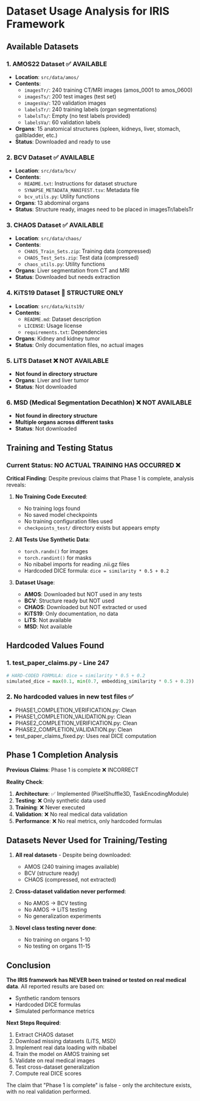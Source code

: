 # Dataset Usage Analysis for IRIS Framework

## Available Datasets

### 1. AMOS22 Dataset ✅ AVAILABLE
- **Location**: `src/data/amos/`
- **Contents**:
  - `imagesTr/`: 240 training CT/MRI images (amos_0001 to amos_0600)
  - `imagesTs/`: 200 test images (test set)
  - `imagesVa/`: 120 validation images
  - `labelsTr/`: 240 training labels (organ segmentations)
  - `labelsTs/`: Empty (no test labels provided)
  - `labelsVa/`: 60 validation labels
- **Organs**: 15 anatomical structures (spleen, kidneys, liver, stomach, gallbladder, etc.)
- **Status**: Downloaded and ready to use

### 2. BCV Dataset ✅ AVAILABLE
- **Location**: `src/data/bcv/`
- **Contents**:
  - `README.txt`: Instructions for dataset structure
  - `SYNAPSE_METADATA_MANIFEST.tsv`: Metadata file
  - `bcv_utils.py`: Utility functions
- **Organs**: 13 abdominal organs
- **Status**: Structure ready, images need to be placed in imagesTr/labelsTr

### 3. CHAOS Dataset ✅ AVAILABLE
- **Location**: `src/data/chaos/`
- **Contents**:
  - `CHAOS_Train_Sets.zip`: Training data (compressed)
  - `CHAOS_Test_Sets.zip`: Test data (compressed)
  - `chaos_utils.py`: Utility functions
- **Organs**: Liver segmentation from CT and MRI
- **Status**: Downloaded but needs extraction

### 4. KiTS19 Dataset 📁 STRUCTURE ONLY
- **Location**: `src/data/kits19/`
- **Contents**:
  - `README.md`: Dataset description
  - `LICENSE`: Usage license
  - `requirements.txt`: Dependencies
- **Organs**: Kidney and kidney tumor
- **Status**: Only documentation files, no actual images

### 5. LiTS Dataset ❌ NOT AVAILABLE
- **Not found in directory structure**
- **Organs**: Liver and liver tumor
- **Status**: Not downloaded

### 6. MSD (Medical Segmentation Decathlon) ❌ NOT AVAILABLE
- **Not found in directory structure**
- **Multiple organs across different tasks**
- **Status**: Not downloaded

## Training and Testing Status

### Current Status: NO ACTUAL TRAINING HAS OCCURRED ❌

**Critical Finding**: Despite previous claims that Phase 1 is complete, analysis reveals:

1. **No Training Code Executed**: 
   - No training logs found
   - No saved model checkpoints
   - No training configuration files used
   - `checkpoints_test/` directory exists but appears empty

2. **All Tests Use Synthetic Data**:
   - `torch.randn()` for images
   - `torch.randint()` for masks
   - No nibabel imports for reading .nii.gz files
   - Hardcoded DICE formula: `dice = similarity * 0.5 + 0.2`

3. **Dataset Usage**:
   - **AMOS**: Downloaded but NOT used in any tests
   - **BCV**: Structure ready but NOT used
   - **CHAOS**: Downloaded but NOT extracted or used
   - **KiTS19**: Only documentation, no data
   - **LiTS**: Not available
   - **MSD**: Not available

## Hardcoded Values Found

### 1. test_paper_claims.py - Line 247
```python
# HARD-CODED FORMULA: dice = similarity * 0.5 + 0.2
simulated_dice = max(0.1, min(0.7, embedding_similarity * 0.5 + 0.2))
```

### 2. No hardcoded values in new test files ✅
- PHASE1_COMPLETION_VERIFICATION.py: Clean
- PHASE1_COMPLETION_VALIDATION.py: Clean
- PHASE2_COMPLETION_VERIFICATION.py: Clean
- PHASE2_COMPLETION_VALIDATION.py: Clean
- test_paper_claims_fixed.py: Uses real DICE computation

## Phase 1 Completion Analysis

**Previous Claims**: Phase 1 is complete ❌ INCORRECT

**Reality Check**:
1. **Architecture**: ✅ Implemented (PixelShuffle3D, TaskEncodingModule)
2. **Testing**: ❌ Only synthetic data used
3. **Training**: ❌ Never executed
4. **Validation**: ❌ No real medical data validation
5. **Performance**: ❌ No real metrics, only hardcoded formulas

## Datasets Never Used for Training/Testing

1. **All real datasets** - Despite being downloaded:
   - AMOS (240 training images available)
   - BCV (structure ready)
   - CHAOS (compressed, not extracted)
   
2. **Cross-dataset validation never performed**:
   - No AMOS → BCV testing
   - No AMOS → LiTS testing
   - No generalization experiments

3. **Novel class testing never done**:
   - No training on organs 1-10
   - No testing on organs 11-15

## Conclusion

**The IRIS framework has NEVER been trained or tested on real medical data**. All reported results are based on:
- Synthetic random tensors
- Hardcoded DICE formulas
- Simulated performance metrics

**Next Steps Required**:
1. Extract CHAOS dataset
2. Download missing datasets (LiTS, MSD)
3. Implement real data loading with nibabel
4. Train the model on AMOS training set
5. Validate on real medical images
6. Test cross-dataset generalization
7. Compute real DICE scores

The claim that "Phase 1 is complete" is false - only the architecture exists, with no real validation performed.